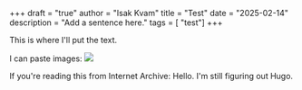 +++
draft = "true"
author = "Isak Kvam"
title = "Test"
date = "2025-02-14"
description = "Add a sentence here."
tags = [
    "test"]
+++

This is where I'll put the text.

I can paste images:
![](../../images/Screenshot%202025-04-23%20at%208.00.53%20AM.png)

If you're reading this from Internet Archive: Hello. I'm still figuring out Hugo.